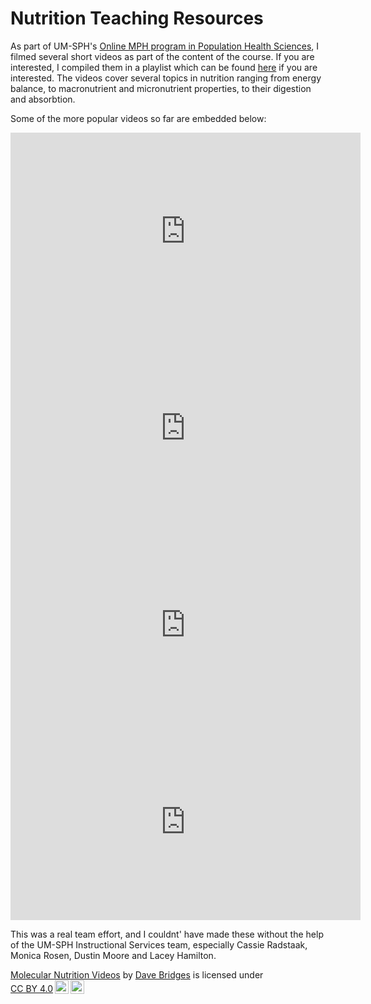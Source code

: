 # Nutrition Teaching Resources

As part of UM-SPH's [Online MPH program in Population Health Sciences](https://sph.umich.edu/prospective-students/online.html), I filmed several short videos as part of the content of the course.  If you are interested, I compiled them in a playlist which can be found [here](https://www.youtube.com/playlist?list=PLmJmQ_yi846i-8x4Xn73izm_fSaryfTCU) if you are interested.  The videos cover several topics in nutrition ranging from energy balance, to macronutrient and micronutrient properties, to their digestion and absorbtion.  

Some of the more popular videos so far are embedded below:

<iframe width="560" height="315" src="https://www.youtube.com/embed/tt_gX9FLXFg?si=pyC3cdUd6K3vKSlU" title="YouTube video player" frameborder="0" allow="accelerometer; autoplay; clipboard-write; encrypted-media; gyroscope; picture-in-picture; web-share" allowfullscreen></iframe>

<iframe width="560" height="315" src="https://www.youtube.com/embed/uYrmlGKHAg0?si=seN_uOf9YW5c-ViF" title="YouTube video player" frameborder="0" allow="accelerometer; autoplay; clipboard-write; encrypted-media; gyroscope; picture-in-picture; web-share" allowfullscreen></iframe>

<iframe width="560" height="315" src="https://www.youtube.com/embed/UqVYZyEGDgE?si=ZGCvipwThJxZ5i0p" title="YouTube video player" frameborder="0" allow="accelerometer; autoplay; clipboard-write; encrypted-media; gyroscope; picture-in-picture; web-share" allowfullscreen></iframe>

<iframe width="560" height="315" src="https://www.youtube.com/embed/eekiYjiFExw?si=vRSlSUCA_UNTnlI-" title="YouTube video player" frameborder="0" allow="accelerometer; autoplay; clipboard-write; encrypted-media; gyroscope; picture-in-picture; web-share" allowfullscreen></iframe>

<div class="container">
	<div class="row">
<p class="col">This was a real team effort, and I couldnt' have made these without the help of the UM-SPH Instructional Services team, especially Cassie Radstaak, Monica Rosen, Dustin Moore and Lacey Hamilton.</p>

<p xmlns:cc="http://creativecommons.org/ns#" xmlns:dct="http://purl.org/dc/terms/"><a property="dct:title" rel="cc:attributionURL" href="https://www.youtube.com/playlist?list=PLmJmQ_yi846i-8x4Xn73izm_fSaryfTCU">Molecular Nutrition Videos</a> by <a rel="cc:attributionURL dct:creator" property="cc:attributionName" href="http://bridgeslab.sph.umich.edu/posts/nutrition-teaching-resources">Dave Bridges</a> is licensed under <a href="http://creativecommons.org/licenses/by/4.0/?ref=chooser-v1" target="_blank" rel="license noopener noreferrer" style="display:inline-block;">CC BY 4.0<img style="height:22px!important;margin-left:3px;vertical-align:text-bottom;" src="https://mirrors.creativecommons.org/presskit/icons/cc.svg?ref=chooser-v1"><img style="height:22px!important;margin-left:3px;vertical-align:text-bottom;" src="https://mirrors.creativecommons.org/presskit/icons/by.svg?ref=chooser-v1" class="col"></a></p>